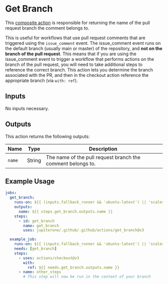 # Get Branch

This [composite action](./action.yml) is responsible for returning the name of the pull request branch the comment belongs to.

This is useful for workflows that use pull request comments that are triggered using the `issue_comment` event. The issue_comment event runs on the default branch (usually main or master) of the repository, and **not on the branch of the pull request**. This means that if you are using the issue_comment event to trigger a workflow that performs actions on the branch of the pull request, you will need to take additional steps to reference the correct branch. This action lets you determine the branch associated with the PR, and then in the checkout action reference the appropriate branch (via `with: ref`).

## Inputs

No inputs necessary.

## Outputs

This action returns the following outputs:

| Name                        | Type    | Description                                                   |
| --------------------------- | ------- | ------------------------------------------------------------- |
| `name`                      | String  | The name of the pull request branch the comment belongs to.                                               

## Example Usage

```yaml
jobs:
  get_branch:
    runs-on: ${{ (inputs.fallback_runner && 'ubuntu-latest') || 'scaleset-jupiterone-infra-arm64' }}
    outputs:
      name: ${{ steps.get_branch.outputs.name }}
    steps:
      - id: get_branch
        name: get_branch
        uses: jupiterone/.github/.github/actions/get_branch@v3

  example_job:
    runs-on: ${{ (inputs.fallback_runner && 'ubuntu-latest') || 'scaleset-jupiterone-infra-arm64' }}
    needs: [get_branch]
    steps:
      - uses: actions/checkout@v3
        with:
          ref: ${{ needs.get_branch.outputs.name }}
      - name: other_steps
        # This step will now be run in the context of your branch
```
